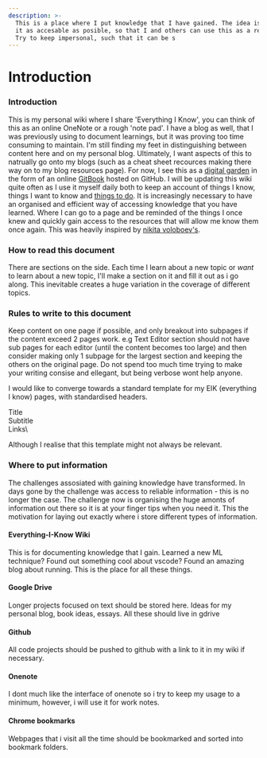 ```yaml
---
description: >-
  This is a place where I put knowledge that I have gained. The idea is to make
  it as accesable as posible, so that I and others can use this as a resource.
  Try to keep impersonal, such that it can be s
---
```


# Introduction

### Introduction

This is my personal wiki where I share 'Everything I Know', you can think of this as an online OneNote or a rough 'note pad'. I have a blog as well, that I was previously using to document learnings, but it was proving too time consuming to maintain. I'm still finding my feet in distinguishing between content here and on my personal blog. Ultimately, I want aspects of this to natrually go onto my blogs (such as a cheat sheet recources making there way on to my blog resources page). For now, I see this as a [digital garden](https://www.reddit.com/r/DigitalGardens/) in the form of an online [GitBook](https://www.gitbook.com) hosted on GitHub. I will be updating this wiki quite often as I use it myself daily both to keep an account of things I know, things I want to know and [things to do](things\_to\_do.md). It is increasingly necessary to have an organised and efficient way of accessing knowledge that you have learned. Where I can go to a page and be reminded of the things I once knew and quickly gain access to the resources that will allow me know them once again. This was heavily inspired by [nikita voloboev's](https://wiki.nikitavoloboev.xyz/macos/macos-apps).

### How to read this document

There are sections on the side. Each time I learn about a new topic or _want_ to learn about a new topic, I'll make a section on it and fill it out as i go along. This inevitable creates a huge variation in the coverage of different topics.

### Rules to write to this document

Keep content on one page if possible, and only breakout into subpages if the content exceed 2 pages work. e.g Text Editor section should not have sub pages for each editor (until the content becomes too large) and then consider making only 1 subpage for the largest section and keeping the others on the original page. Do not spend too much time trying to make your writing consise and ellegant, but being verbose wont help anyone.

I would like to converge towards a standard template for my EIK (everything I know) pages, with standardised headers.&#x20;

Title\
Subtitle\
Links\


Although I realise that this template might not always be relevant.

### Where to put information

The challenges assosiated with gaining knowledge have transformed. In days gone by the challenge was access to reliable information - this is no longer the case. The challenge now is organising the huge amonts of information out there so it is at your finger tips when you need it. This the motivation for laying out exactly where i store different types of information.

#### Everything-I-Know Wiki

This is for documenting knowledge that I gain. Learned a new ML technique? Found out something cool about vscode? Found an amazing blog about running. This is the place for all these things.

#### Google Drive

Longer projects focused on text should be stored here. Ideas for my personal blog, book ideas, essays. All these should live in gdrive

#### Github

All code projects should be pushed to github with a link to it in my wiki if necessary.

#### Onenote

I dont much like the interface of onenote so i try to keep my usage to a minimum, however, i will use it for work notes.

#### Chrome bookmarks

Webpages that i visit all the time should be bookmarked and sorted into bookmark folders.

